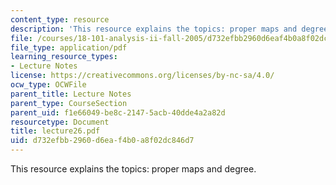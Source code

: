 ```yaml
---
content_type: resource
description: 'This resource explains the topics: proper maps and degree.'
file: /courses/18-101-analysis-ii-fall-2005/d732efbb2960d6eaf4b0a8f02dc846d7_lecture26.pdf
file_type: application/pdf
learning_resource_types:
- Lecture Notes
license: https://creativecommons.org/licenses/by-nc-sa/4.0/
ocw_type: OCWFile
parent_title: Lecture Notes
parent_type: CourseSection
parent_uid: f1e66049-be8c-2147-5acb-40dde4a2a82d
resourcetype: Document
title: lecture26.pdf
uid: d732efbb-2960-d6ea-f4b0-a8f02dc846d7
---
```

This resource explains the topics: proper maps and degree.
